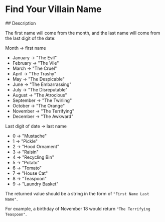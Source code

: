 # Find Your Villain Name

## Description

The first name will come from the month, and the last name will come from the last digit of the date:

Month -> first name

* January -> "The Evil"
* February -> "The Vile"
* March -> "The Cruel"
* April -> "The Trashy"
* May -> "The Despicable"
* June -> "The Embarrassing"
* July -> "The Disreputable"
* August -> "The Atrocious"
* September -> "The Twirling"
* October -> "The Orange"
* November -> "The Terrifying"
* December -> "The Awkward"

Last digit of date -> last name

* 0 -> "Mustache"
* 1 -> "Pickle"
* 2 -> "Hood Ornament"
* 3 -> "Raisin"
* 4 -> "Recycling Bin"
* 5 -> "Potato"
* 6 -> "Tomato"
* 7 -> "House Cat"
* 8 -> "Teaspoon"
* 9 -> "Laundry Basket"

The returned value should be a string in the form of `"First Name Last Name"`.

For example, a birthday of November 18 would return `"The Terrifying Teaspoon"`.
